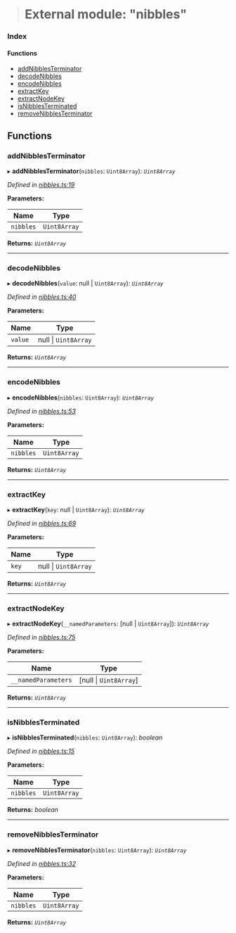 > # External module: "nibbles"

### Index

#### Functions

* [addNibblesTerminator](_nibbles_.md#addnibblesterminator)
* [decodeNibbles](_nibbles_.md#decodenibbles)
* [encodeNibbles](_nibbles_.md#encodenibbles)
* [extractKey](_nibbles_.md#extractkey)
* [extractNodeKey](_nibbles_.md#extractnodekey)
* [isNibblesTerminated](_nibbles_.md#isnibblesterminated)
* [removeNibblesTerminator](_nibbles_.md#removenibblesterminator)

## Functions

###  addNibblesTerminator

▸ **addNibblesTerminator**(`nibbles`: `Uint8Array`): *`Uint8Array`*

*Defined in [nibbles.ts:19](https://github.com/polkadot-js/common/blob/332620d/packages/trie-codec/src/nibbles.ts#L19)*

**Parameters:**

Name | Type |
------ | ------ |
`nibbles` | `Uint8Array` |

**Returns:** *`Uint8Array`*

___

###  decodeNibbles

▸ **decodeNibbles**(`value`: null | `Uint8Array`): *`Uint8Array`*

*Defined in [nibbles.ts:40](https://github.com/polkadot-js/common/blob/332620d/packages/trie-codec/src/nibbles.ts#L40)*

**Parameters:**

Name | Type |
------ | ------ |
`value` | null \| `Uint8Array` |

**Returns:** *`Uint8Array`*

___

###  encodeNibbles

▸ **encodeNibbles**(`nibbles`: `Uint8Array`): *`Uint8Array`*

*Defined in [nibbles.ts:53](https://github.com/polkadot-js/common/blob/332620d/packages/trie-codec/src/nibbles.ts#L53)*

**Parameters:**

Name | Type |
------ | ------ |
`nibbles` | `Uint8Array` |

**Returns:** *`Uint8Array`*

___

###  extractKey

▸ **extractKey**(`key`: null | `Uint8Array`): *`Uint8Array`*

*Defined in [nibbles.ts:69](https://github.com/polkadot-js/common/blob/332620d/packages/trie-codec/src/nibbles.ts#L69)*

**Parameters:**

Name | Type |
------ | ------ |
`key` | null \| `Uint8Array` |

**Returns:** *`Uint8Array`*

___

###  extractNodeKey

▸ **extractNodeKey**(`__namedParameters`: [null | `Uint8Array`]): *`Uint8Array`*

*Defined in [nibbles.ts:75](https://github.com/polkadot-js/common/blob/332620d/packages/trie-codec/src/nibbles.ts#L75)*

**Parameters:**

Name | Type |
------ | ------ |
`__namedParameters` | [null \| `Uint8Array`] |

**Returns:** *`Uint8Array`*

___

###  isNibblesTerminated

▸ **isNibblesTerminated**(`nibbles`: `Uint8Array`): *boolean*

*Defined in [nibbles.ts:15](https://github.com/polkadot-js/common/blob/332620d/packages/trie-codec/src/nibbles.ts#L15)*

**Parameters:**

Name | Type |
------ | ------ |
`nibbles` | `Uint8Array` |

**Returns:** *boolean*

___

###  removeNibblesTerminator

▸ **removeNibblesTerminator**(`nibbles`: `Uint8Array`): *`Uint8Array`*

*Defined in [nibbles.ts:32](https://github.com/polkadot-js/common/blob/332620d/packages/trie-codec/src/nibbles.ts#L32)*

**Parameters:**

Name | Type |
------ | ------ |
`nibbles` | `Uint8Array` |

**Returns:** *`Uint8Array`*